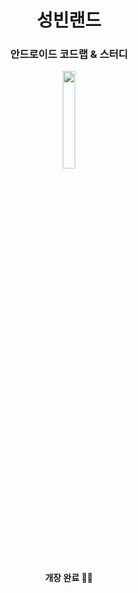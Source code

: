 <h1 align="center">성빈랜드</h1>
<h3 align="center">안드로이드 코드랩 & 스터디</h3>

<p align="center">
<img src="https://github.com/sungbinland/resource/blob/main/icon/hotel.png?raw=true" width="20%"/>
</p>

<h4 align="center">개장 완료 🥳🥳</h4>
